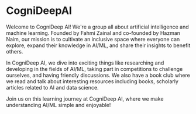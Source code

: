 # CogniDeepAI

Welcome to CogniDeep AI! We're a group all about artificial intelligence and machine learning. Founded by Fahmi Zainal and co-founded by Hazman Naim, our mission is to cultivate an inclusive space where everyone can explore, expand their knowledge in AI/ML, and share their insights to benefit others.

In CogniDeep AI, we dive into exciting things like researching and developing in the fields of AI/ML, taking part in competitions to challenge ourselves, and having friendly discussions. We also have a book club where we read and talk about interesting resources including books, scholarly articles related to AI and data science.

Join us on this learning journey at CogniDeep AI, where we make understanding AI/ML simple and enjoyable!
